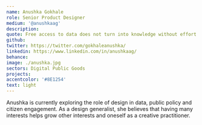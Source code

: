 ```yaml
---
name: Anushka Gokhale
role: Senior Product Designer
medium: '@anushkaag'
description:
quote: Free access to data does not turn into knowledge without effort - Hans Rosling
github:
twitter: https://twitter.com/gokhaleanushka/
linkedin: https://www.linkedin.com/in/anushkaag/
behance:
image: ./anushka.jpg
sectors: Digital Public Goods
projects:
accentcolor: '#8E1254'
text: light
---
```


Anushka is currently exploring the role of design in data, public policy and citizen engagement. As a design generalist, she believes that having many interests helps grow other interests and oneself as a creative practitioner.
